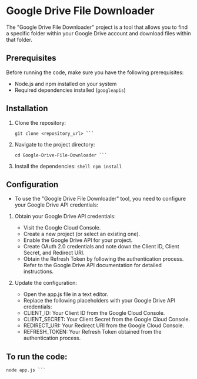 # Google Drive File Downloader

The "Google Drive File Downloader" project is a tool that allows you to find a specific folder within your Google Drive account and download files within that folder.

## Prerequisites

Before running the code, make sure you have the following prerequisites:

- Node.js and npm installed on your system
- Required dependencies installed (`googleapis`)

## Installation

1. Clone the repository:

   ```shell
   git clone <repository_url> ```
2. Navigate to the project directory:
	```shell
   cd Google-Drive-File-Downloader ```
   
3. Install the dependencies:
	   ```shell
   npm install ```
   
## Configuration   

- To use the "Google Drive File Downloader" tool, you need to configure your Google Drive API credentials:

1. Obtain your Google Drive API credentials:

	- Visit the Google Cloud Console.
	- Create a new project (or select an existing one).
	- Enable the Google Drive API for your project.
	- Create OAuth 2.0 credentials and note down the Client ID, Client Secret, and Redirect URI.
	- Obtain the Refresh Token by following the authentication process. Refer to the Google Drive API documentation for detailed instructions.

2. Update the configuration:

	- Open the app.js file in a text editor.
	- Replace the following placeholders with your Google Drive API credentials:
	- CLIENT_ID: Your Client ID from the Google Cloud Console.
	- CLIENT_SECRET: Your Client Secret from the Google Cloud Console.
	- REDIRECT_URI: Your Redirect URI from the Google Cloud Console.
	- REFRESH_TOKEN: Your Refresh Token obtained from the authentication process.
	
## To run the code:

```shell
node app.js ```	
